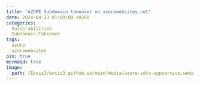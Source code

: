 ```yaml
---
title: "AZURE Subdomain takeover on azurewebsites.net"
date: 2024-04-23 01:00:00 +0200
categories:
  Vulnerabilities
  Subdomain-Takeover
tags:
  azure
  azurewebsites
pin: true
mermaid: true
image:
  path: /Excis3/excis3.github.io/main/media/azure-sdto-appservice.webp
---
```


